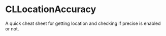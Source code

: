 # CLLocationAccuracy
A quick cheat sheet for getting location and checking if precise is enabled or not.
